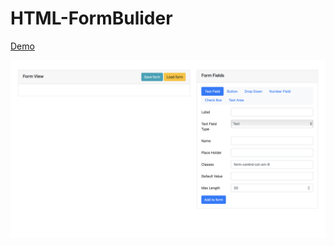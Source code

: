 # HTML-FormBulider
[Demo](https://arslandevpy.github.io/HTML-FormBulider/)

![Demo Image](./img/demo.png)
